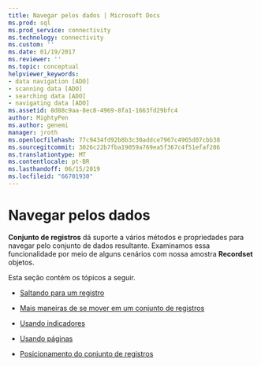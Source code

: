 ```yaml
---
title: Navegar pelos dados | Microsoft Docs
ms.prod: sql
ms.prod_service: connectivity
ms.technology: connectivity
ms.custom: ''
ms.date: 01/19/2017
ms.reviewer: ''
ms.topic: conceptual
helpviewer_keywords:
- data navigation [ADO]
- scanning data [ADO]
- searching data [ADO]
- navigating data [ADO]
ms.assetid: 8d88c9aa-8ec8-4969-8fa1-1663fd29bfc4
author: MightyPen
ms.author: genemi
manager: jroth
ms.openlocfilehash: 77c9434fd92b8b3c30addce7967c4965d07cbb38
ms.sourcegitcommit: 3026c22b7fba19059a769ea5f367c4f51efaf286
ms.translationtype: MT
ms.contentlocale: pt-BR
ms.lasthandoff: 06/15/2019
ms.locfileid: "66701930"
---
```

# <a name="navigating-through-data"></a>Navegar pelos dados
**Conjunto de registros** dá suporte a vários métodos e propriedades para navegar pelo conjunto de dados resultante. Examinamos essa funcionalidade por meio de alguns cenários com nossa amostra **Recordset** objetos.  
  
 Esta seção contém os tópicos a seguir.  
  
-   [Saltando para um registro](../../../ado/guide/data/jumping-to-a-record.md)  
  
-   [Mais maneiras de se mover em um conjunto de registros](../../../ado/guide/data/more-ways-to-move-in-a-recordset.md)  
  
-   [Usando indicadores](../../../ado/guide/data/using-bookmarks.md)  
  
-   [Usando páginas](../../../ado/guide/data/using-pages.md)  
  
-   [Posicionamento do conjunto de registros](../../../ado/guide/data/recordset-positioning.md)
